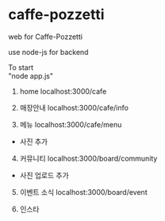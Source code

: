 # caffe-pozzetti
web for Caffe-Pozzetti

use node-js for backend

To start  
"node app.js"

1. home
localhost:3000/cafe

2. 매장안내
localhost:3000/cafe/info

3. 메뉴
localhost:3000/cafe/menu

- 사진 추가

4. 커뮤니티
localhost:3000/board/community

- 사진 업로드 추가

5. 이벤트 소식
localhost:3000/board/event


6. 인스타



